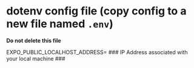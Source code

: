 # dotenv config file (copy config to a new file named `.env`)
**Do not delete this file**

EXPO_PUBLIC_LOCALHOST_ADDRESS= ### IP Address associated with your local machine ###
